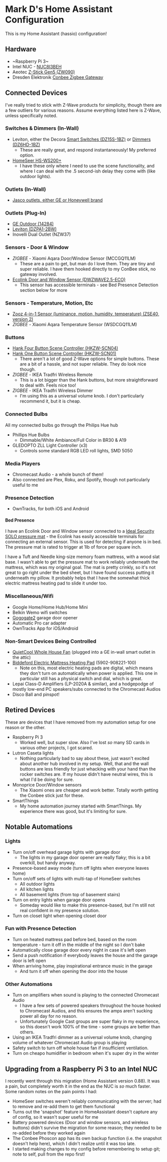# Mark D's Home Assistant Configuration
This is my Home Assistant (hassio) configuration!

## Hardware
* ~Raspberry Pi 3~
* Intel NUC - [NUC8I3BEH](https://amzn.to/2Nrekjj)
* Aeotec [Z-Stick Gen5 (ZW090)](https://amzn.to/2GjobGA)
* Dresden Elektronik [Conbee Zigbee Gateway](https://amzn.to/2TuA9Rw)

## Connected Devices

I've really tried to stick with Z-Wave products for simplicity, though there are a few outliers for various reasons. Assume everything listed here is Z-Wave, unless specifically noted.

### Switches & Dimmers (In-Wall)
* Leviton, either the Decora [Smart Switches (DZ15S-1BZ)](https://amzn.to/2D1HXDa) or [Dimmers (DZ6HD-1BZ)](https://amzn.to/2SoMIjY)
  * These are really great, and respond instantaneously! My preferred option.
* [HomeSeer HS-WS200+](https://amzn.to/2WD5i7d)
  * I have these only where I need to use the scene functionality, and where I can deal with the .5 second-ish delay they come with (like outdoor lights).

### Outlets (In-Wall)
* [Jasco outlets, either GE or Honeywell brand](https://amzn.to/2WFqysP)

### Outlets (Plug-In)
* [GE Outdoor (14284)](https://amzn.to/2Tvk0Lu)
* [Leviton (DZPA1-2BW)](https://amzn.to/2WzqAmh)
* Inovelli Dual Outlet (NZW37)

### Sensors - Door & Window
* *ZIGBEE* - Xiaomi Aqara Door/Window Sensor (MCCGQ11LM)
  * These are a pain to get, but man do I love them. They are tiny and super reliable. I have them hooked directly to my ConBee stick, no gateway involved.
* [Ecolink Door and Window Sensor (DWZWAVE2.5-ECO)](https://amzn.to/2TppjMh)
  * This sensor has accessible terminals - see Bed Presence Detection section below for more

### Sensors - Temperature, Motion, Etc
* [Zooz 4-in-1 Sensor (luminance, motion, humidity, temperature) (ZSE40, version 2)](https://amzn.to/2Glossr)
* *ZIGBEE* - Xiaomi Aqara Temperature Sensor (WSDCGQ11LM)

### Buttons
* [Hank Four Button Scene Controller (HKZW-SCN04)](https://amzn.to/2EpT5uh)
* [Hank One Button Scene Controller (HKZW-SCN01)](https://amzn.to/2XvNqvj)
  * There aren't a lot of good Z-Wave options for simple buttons. These are a bit of a hassle, and not super reliable. They do look nice though.
* *ZIGBEE* - IKEA Tradfri Wireless Remote
  * This is a lot bigger than the Hank buttons, but more straightforward to deal with. Feels nice too!
* *ZIGBEE* - IKEA Tradfri Wireless Dimmer
  * I'm using this as a universal volume knob. I don't particularly recommend it, but it is cheap. 

### Connected Bulbs
All my connected bulbs go through the Philips Hue hub
* Phillips Hue Bulbs
  * Dimmable/White Ambiance/Full Color in BR30 & A19
* GLEDOPTO ZLL Light Controller (x3)
  * Controls some standard RGB LED roll lights, SMD 5050

### Media Players
* Chromecast Audio - a whole bunch of them!
* Also connected are Plex, Roku, and Spotify, though not particularly useful to me

### Presence Detection
* OwnTracks, for both iOS and Android

#### Bed Presence
I have an Ecolink Door and Window sensor connected to a [Ideal Security SOLO pressure mat](https://amzn.to/2TomSd0) - the Ecolink has easily accessible terminals for connecting an external sensor. This is used for detecting if anyone is in bed. The pressure mat is rated to trigger at 1lb of force per square inch.

I have a Tuft and Needle king-size memory foam mattress, with a wood slat base. I wasn't able to get the pressure mat to work reliably underneath the mattress, which was my original goal. The mat is pretty crinkly, so it's not great to go right under the bed sheet, but I have found success putting it underneath my pillow. It probably helps that I have the somewhat thick electric mattress heating pad to slide it under too.

### Miscellaneous/Wifi
* Google Home/Home Hub/Home Mini
* Belkin Wemo wifi switches
* [Gogogate2](https://amzn.to/2MM4gRN) garage door opener
* Automatic Pro car adapter
* OwnTracks App for iOS/Android

### Non-Smart Devices Being Controlled
* [QuietCool Whole House Fan](https://quietcoolsystems.com/) (plugged into a GE in-wall smart outlet in the attic)
* [Biddeford Electric Mattress Heating Pad](https://amzn.to/2TtzDmu) (5902-908221-100)
  * Note on this, most electric heating pads are digital, which means they don't turn on automatically when power is applied. This one in particular still has a physical switch and dial, which is great. 
* Lepai Class-D Amplifiers (LP-2020A & similar), and a hodgepodge of mostly low-end PC speakers/subs connected to the Chromecast Audios
* Disco Ball and pinspot!

## Retired Devices
These are devices that I have removed from my automation setup for one reason or the other.
* Raspberry Pi 3
  * Worked well, but super slow. Also I've lost *so* many SD cards in various other projects, I got scared.
* Lutron Caseta lights
  * Nothing particularly bad to say about these, just wasn't excited about another hub involved in my setup. Well, that and the wall buttons are less friendly for just whacking with your hand than the rocker switches are. If my house didn't have neutral wires, this is what I'd be doing for sure.
* Monoprice Door/Window sensors
  * The Xiaomi ones are cheaper and work better. Totally worth getting the Conbee stick just for these. 
* SmartThings
  * My home automation journey started with SmartThings. My experience there was good, but it's limiting for sure.

## Notable Automations

### Lights
* Turn on/off overhead garage lights with garage door
  * The lights in my garage door opener are really flaky; this is a bit overkill, but handy anyway.
* Presence-based away mode (turn off lights when everyone leaves home)
* Turn on/off sets of lights with multi-tap of HomeSeer switches
  * All outdoor lights
  * All kitchen lights
  * All basement lights (from top of basement stairs)
* Turn on entry lights when garage door opens
  * Someday would like to make this presence-based, but I'm still not real confident in my presence solution.
* Turn on closet light when opening closet door

### Fun with Presence Detection
* Turn on heated mattress pad before bed, based on the room temperature - turn it off in the middle of the night so I don't bake
* Automatically close garage door every night in case it's left open
* Send a push notification if everybody leaves the house and the garage door is left open
* When arriving home, play inspirational entrance music in the garage
  * And turn it off when opening the door into the house

### Other Automations
* Turn on amplifiers when sound is playing to the connected Chromecast Audio
  * I have a few sets of powered speakers throughout the house hooked to Chromecast Audios, and this ensures the amps aren't sucking power all day for no reason.
  * Unfortunately Google Cast groups are super flaky in my experience, so this doesn't work 100% of the time - some groups are better than others.
* Using an IKEA Tradfri dimmer as a universal volume knob, changing volume of whatever Chromecast Audio group is playing
* Safety switch to turn off whole house fan if insufficient ventilation.
* Turn on cheapo humidifier in bedroom when it's super dry in the winter

## Upgrading from a Raspberry Pi 3 to an Intel NUC

I recently went through this migration (Home Assistant version 0.88). It was a pain, but completely worth it in the end as the NUC is _so_ much faster. Some random notes on the pain points I had:
* HomeSeer switches weren't reliably communicating with the server; had to remove and re-add them to get them functional
* Turns out the 'snapshot' feature in HomeAssistant doesn't capture any of config, so it wasn't super useful for me
* Battery powered devices (Door and window sensors, and wireless buttons) didn't survive the migration for some reason; they needed to be re-added before they worked again
* The Conbee Phoscon app has its own backup function (i.e. the snapshot doesn't help here), which I didn't realize until it was too late.
* I started making changes to my config before remembering to setup git; note to self, pull from the repo first!